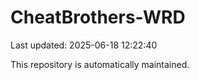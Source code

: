 # CheatBrothers-WRD

Last updated: 2025-06-18 12:22:40

This repository is automatically maintained.
